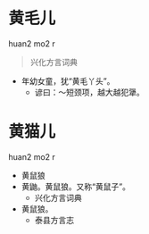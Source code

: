 

# 黄毛儿
huan2 mo2 r
> 兴化方言词典
- 年幼女童，犹“黄毛丫头”。
  - 谚曰：～短颈项，越大越犯犟。





# 黄猫儿
huan2 mo2 r
+ 黄鼠狼
+ 黄鼬。黄鼠狼。又称“黄鼠子”。
  * 兴化方言词典
+ 黄鼠狼。
  * 泰县方言志
